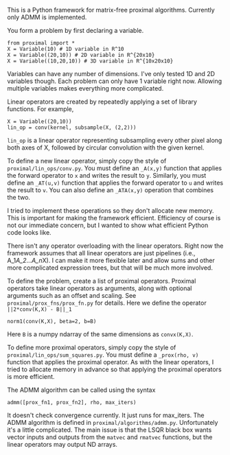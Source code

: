 This is a Python framework for matrix-free proximal algorithms.
Currently only ADMM is implemented.

You form a problem by first declaring a variable.

```
from proximal import *
X = Variable(10) # 1D variable in R^10
X = Variable((20,10)) # 2D variable in R^{20x10}
X = Variable((10,20,10)) # 3D variable in R^{10x20x10}
```
Variables can have any number of dimensions. I've only tested 1D and 2D variables though.
Each problem can only have 1 variable right now.
Allowing multiple variables makes everything more complicated.

Linear operators are created by repeatedly applying a set of library functions.
For example,
```
X = Variable((20,10))
lin_op = conv(kernel, subsample(X, (2,2)))
```
``lin_op`` is a linear operator representing subsampling every other pixel along both axes of X, followed by circular convolution with the given kernel.

To define a new linear operator, simply copy the style of ``proximal/lin_ops/conv.py``.
You must define an ``_A(x,y)`` function that applies the forward operator to ``x`` and writes the result to ``y``.
Similarly, you must define an ``_AT(u,v)`` function that applies the forward operator to ``u`` and writes the result to ``v``.
You can also define an ``_ATA(x,y)`` operation that combines the two.

I tried to implement these operations so they don't allocate new memory.
This is important for making the framework efficient.
Efficiency of course is not our immediate concern, but I wanted to show what efficient Python code looks like.

There isn't any operator overloading with the linear operators.
Right now the framework assumes that all linear operators are just pipelines (i.e., A_1*A_2*...*A_n*X).
I can make it more flexible later and allow sums and other more complicated expression trees,
but that will be much more involved.

To define the problem, create a list of proximal operators.
Proximal operators take linear operators as arguments, along with optional arguments such as an offset and scaling.
See ``proximal/prox_fns/prox_fn.py`` for details.
Here we define the operator ``||2*conv(K,X) - B||_1``
```
norm1(conv(K,X), beta=2, b=B)
```
Here ``B`` is a numpy  ndarray of the same dimensions as ``convx(K,X)``.


To define more proximal operators, simply copy the style of ``proximal/lin_ops/sum_squares.py``.
You must define a ``_prox(rho, v)`` function that applies the proximal operator.
As with the linear operators, I tried to allocate memory in advance so that applying the proximal operators is more efficient.

The ADMM algorithm can be called using the syntax
```
admm([prox_fn1, prox_fn2], rho, max_iters)
```
It doesn't check convergence currently. It just runs for max_iters.
The ADMM algorithm is defined in ``proximal/algorithms/admm.py``.
Unfortunately it's a little complicated.
The main issue is that the LSQR black box wants vector inputs and outputs from the ``matvec`` and ``rmatvec`` functions,
but the linear operators may output ND arrays.
